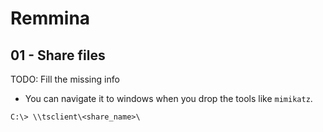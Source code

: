 # Remmina

## 01 - Share files

TODO: Fill the missing info

- You can navigate it to windows when you drop the tools like `mimikatz`.

`C:\> \\tsclient\<share_name>\`
